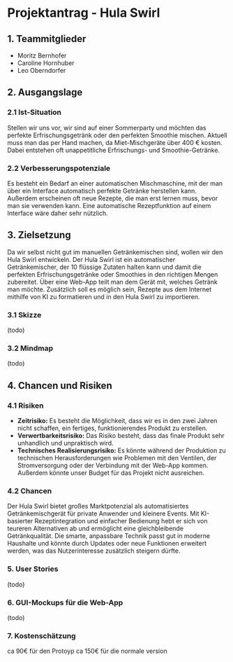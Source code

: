 # Projektantrag - Hula Swirl

## 1. Teammitglieder
* Moritz Bernhofer
* Caroline Hornhuber
* Leo Oberndorfer

## 2. Ausgangslage

### 2.1 Ist-Situation
Stellen wir uns vor, wir sind auf einer Sommerparty und möchten das perfekte Erfrischungsgetränk oder den perfekten Smoothie mischen. Aktuell muss man das per Hand machen, da Miet-Mischgeräte über 400 € kosten. Dabei entstehen oft unappetitliche Erfrischungs- und Smoothie-Getränke.

### 2.2 Verbesserungspotenziale
Es besteht ein Bedarf an einer automatischen Mischmaschine, mit der man über ein Interface automatisch perfekte Getränke herstellen kann. Außerdem erscheinen oft neue Rezepte, die man erst lernen muss, bevor man sie verwenden kann. Eine automatische Rezeptfunktion auf einem Interface wäre daher sehr nützlich.

## 3. Zielsetzung
Da wir selbst nicht gut im manuellen Getränkemischen sind, wollen wir den Hula Swirl entwickeln. Der Hula Swirl ist ein automatischer Getränkemischer, der 10 flüssige Zutaten halten kann und damit die perfekten Erfrischungsgetränke oder Smoothies in den richtigen Mengen zubereitet. Über eine Web-App teilt man dem Gerät mit, welches Getränk man möchte. Zusätzlich soll es möglich sein, Rezepte aus dem Internet mithilfe von KI zu formatieren und in den Hula Swirl zu importieren.

### 3.1 Skizze
(todo)

### 3.2 Mindmap
(todo)

## 4. Chancen und Risiken

### 4.1 Risiken
* **Zeitrisiko:** Es besteht die Möglichkeit, dass wir es in den zwei Jahren nicht schaffen, ein fertiges, funktionierendes Produkt zu erstellen.
* **Verwertbarkeitsrisiko:** Das Risiko besteht, dass das finale Produkt sehr unhandlich und unpraktisch wird.
* **Technisches Realisierungsrisiko:** Es könnte während der Produktion zu technischen Herausforderungen wie Problemen mit den Ventilen, der Stromversorgung oder der Verbindung mit der Web-App kommen. Außerdem könnte unser Budget für das Projekt nicht ausreichen.

### 4.2 Chancen
Der Hula Swirl bietet großes Marktpotenzial als automatisiertes Getränkemischgerät für private Anwender und kleinere Events. Mit KI-basierter Rezeptintegration und einfacher Bedienung hebt er sich von teureren Alternativen ab und ermöglicht eine gleichbleibende Getränkqualität. Die smarte, anpassbare Technik passt gut in moderne Haushalte und könnte durch Updates oder neue Funktionen erweitert werden, was das Nutzerinteresse zusätzlich steigern dürfte.

### 5. User Stories
(todo)

### 6. GUI-Mockups für die Web-App
(todo)

### 7. Kostenschätzung

ca 90€ für den Protoyp
ca 150€ für die normale version
